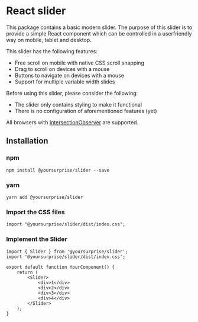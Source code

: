 # React slider

This package contains a basic modern slider. The purpose of this slider is to provide a simple React component
which can be controlled in a userfriendly way on mobile, tablet and desktop. 

This slider has the following features: 

- Free scroll on mobile with native CSS scroll snapping
- Drag to scroll on devices with a mouse
- Buttons to navigate on devices with a mouse
- Support for multiple variable width slides

Before using this slider, please consider the following:
- The slider only contains styling to make it functional
- There is no configuration of aforementioned features (yet)

All browsers with [IntersectionObserver](https://developer.mozilla.org/en-US/docs/Web/API/Intersection_Observer_API) are supported.

## Installation

### npm

`npm install @yoursurprise/slider --save`

### yarn

`yarn add @yoursurprise/slider`

### Import the CSS files

`import "@yoursurprise/slider/dist/index.css";`

### Implement the Slider

```
import { Slider } from '@yoursurprise/slider';
import '@yoursurprise/slider/dist/index.css';

export default function YourComponent() {
    return (
        <Slider>
            <div>1</div>
            <div>2</div>
            <div>3</div>
            <div>4</div>
        </Slider>
    );
}
```




